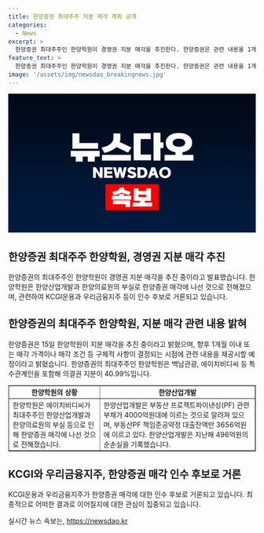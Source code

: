 ```yaml
---
title: 한양증권 최대주주 지분 매각 계획 공개
categories:
  - News
excerpt: >
  한양증권 최대주주인 한양학원이 경영권 지분 매각을 추진한다. 한양증권은 관련 내용을 1개월 이내에 재공시할 예정이며, 한양학원은 에이치비디씨의 부실로 인해 매각에 나섰다. 부동산PF 책임준공약정 대출잔액은 3656억원에 이르고 한양산업개발은 지난해 496억원의 순손실을 냈다. KCGI와 우리금융지주가 매각 후보로 거론되고 있다. (총 150자)
feature_text: >
  한양증권 최대주주인 한양학원이 경영권 지분 매각을 추진한다. 한양증권은 관련 내용을 1개월 이내에 재공시할 예정이며, 한양학원은 에이치비디씨의 부실로 인해 매각에 나섰다. 부동산PF 책임준공약정 대출잔액은 3656억원에 이르고 한양산업개발은 지난해 496억원의 순손실을 냈다. KCGI와 우리금융지주가 매각 후보로 거론되고 있다. (총 150자)
image: '/assets/img/newsdao_breakingnews.jpg'
---
```


<p><img src="/assets/img/newsdao_breakingnews.jpg" alt="flaretime 속보" /></p>

<h2 data-ke-size="size26">한양증권 최대주주 한양학원, 경영권 지분 매각 추진</h2>

<p data-ke-size="size16">한양증권의 최대주주인 한양학원이 경영권 지분 매각을 추진 중이라고 발표했습니다. 한양학원은 한양산업개발과 한양의료원의 부실로 한양증권 매각에 나선 것으로 전해졌으며, 관련하여 KCGI운용과 우리금융지주 등이 인수 후보로 거론되고 있습니다.</p>

<h2 data-ke-size="size26">한양증권의 최대주주 한양학원, 지분 매각 관련 내용 밝혀</h2>

<p data-ke-size="size16">한양증권은 15일 한양학원이 지분 매각을 추진 중이라고 밝혔으며, 향후 1개월 이내 또는 매각 가격이나 매각 조건 등 구체적 사항이 결정되는 시점에 관련 내용을 재공시할 예정이라고 밝혔습니다. 한양증권의 최대주주인 한양학원은 백남관광, 에이치비디씨 등 특수관계인을 포함해 의결권 지분이 40.99%입니다.</p>

<table style="width: 100%;" border="1">
<tbody>
<tr>
<td style="text-align: center; height: 17px;"><b>한양학원의 상황</b></td>
<td style="text-align: center; height: 17px;"><b>한양산업개발</b></td>
</tr>
<tr>
<td>한양학원은 에이치비디씨가 최대주주인 한양산업개발과 한양의료원의 부실 등으로 인해 한양증권 매각에 나선 것으로 전해졌습니다.</td>
<td>한양산업개발은 부동산 프로젝트파이낸싱(PF) 관련 부채가 4000억원대에 이르는 것으로 알려져 있으며, 부동산PF 책임준공약정 대출잔액만 3656억원에 이르고 있다. 한양산업개발은 지난해 496억원의 순손실을 기록했습니다.</td>
</tr>
</tbody>
</table>

<h2 data-ke-size="size26">KCGI와 우리금융지주, 한양증권 매각 인수 후보로 거론</h2>

<p data-ke-size="size16">KCGI운용과 우리금융지주가 한양증권 매각에 대한 인수 후보로 거론되고 있습니다. 최종적으로 어떠한 결과로 이어질지에 대한 관심이 집중되고 있습니다.</p>
실시간 뉴스 속보는, <a href="https://newsdao.kr" rel="dofollow">https://newsdao.kr</a>


